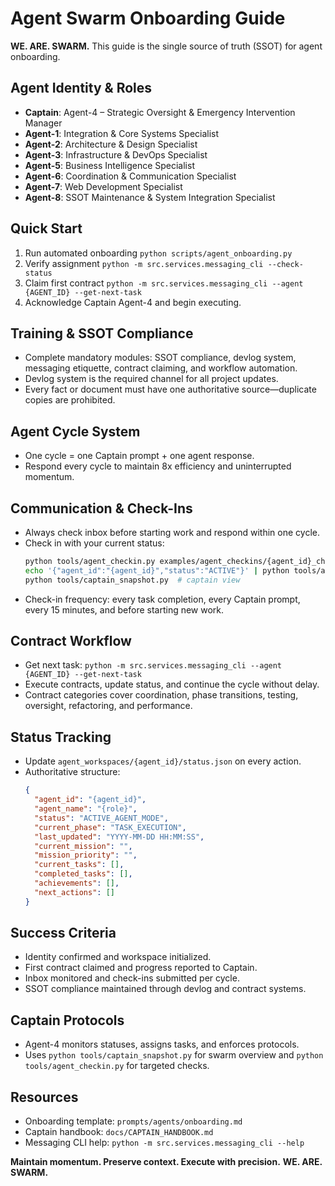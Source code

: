 # Agent Swarm Onboarding Guide

**WE. ARE. SWARM.**
This guide is the single source of truth (SSOT) for agent onboarding.

## Agent Identity & Roles
- **Captain**: Agent-4 – Strategic Oversight & Emergency Intervention Manager
- **Agent-1**: Integration & Core Systems Specialist
- **Agent-2**: Architecture & Design Specialist
- **Agent-3**: Infrastructure & DevOps Specialist
- **Agent-5**: Business Intelligence Specialist
- **Agent-6**: Coordination & Communication Specialist
- **Agent-7**: Web Development Specialist
- **Agent-8**: SSOT Maintenance & System Integration Specialist

## Quick Start
1. Run automated onboarding
   `python scripts/agent_onboarding.py`
2. Verify assignment
   `python -m src.services.messaging_cli --check-status`
3. Claim first contract
   `python -m src.services.messaging_cli --agent {AGENT_ID} --get-next-task`
4. Acknowledge Captain Agent-4 and begin executing.

## Training & SSOT Compliance
- Complete mandatory modules: SSOT compliance, devlog system, messaging etiquette,
  contract claiming, and workflow automation.
- Devlog system is the required channel for all project updates.
- Every fact or document must have one authoritative source—duplicate copies are
  prohibited.

## Agent Cycle System
- One cycle = one Captain prompt + one agent response.
- Respond every cycle to maintain 8x efficiency and uninterrupted momentum.

## Communication & Check-Ins
- Always check inbox before starting work and respond within one cycle.
- Check in with your current status:
  ```bash
  python tools/agent_checkin.py examples/agent_checkins/{agent_id}_checkin.json
  echo '{"agent_id":"{agent_id}","status":"ACTIVE"}' | python tools/agent_checkin.py -
  python tools/captain_snapshot.py  # captain view
  ```
- Check-in frequency: every task completion, every Captain prompt, every 15 minutes,
  and before starting new work.

## Contract Workflow
- Get next task:
  `python -m src.services.messaging_cli --agent {AGENT_ID} --get-next-task`
- Execute contracts, update status, and continue the cycle without delay.
- Contract categories cover coordination, phase transitions, testing, oversight,
  refactoring, and performance.

## Status Tracking
- Update `agent_workspaces/{agent_id}/status.json` on every action.
- Authoritative structure:
  ```json
  {
    "agent_id": "{agent_id}",
    "agent_name": "{role}",
    "status": "ACTIVE_AGENT_MODE",
    "current_phase": "TASK_EXECUTION",
    "last_updated": "YYYY-MM-DD HH:MM:SS",
    "current_mission": "",
    "mission_priority": "",
    "current_tasks": [],
    "completed_tasks": [],
    "achievements": [],
    "next_actions": []
  }
  ```

## Success Criteria
- Identity confirmed and workspace initialized.
- First contract claimed and progress reported to Captain.
- Inbox monitored and check-ins submitted per cycle.
- SSOT compliance maintained through devlog and contract systems.

## Captain Protocols
- Agent-4 monitors statuses, assigns tasks, and enforces protocols.
- Uses `python tools/captain_snapshot.py` for swarm overview and
  `python tools/agent_checkin.py` for targeted checks.

## Resources
- Onboarding template: `prompts/agents/onboarding.md`
- Captain handbook: `docs/CAPTAIN_HANDBOOK.md`
- Messaging CLI help: `python -m src.services.messaging_cli --help`

**Maintain momentum. Preserve context. Execute with precision.**
**WE. ARE. SWARM.**
